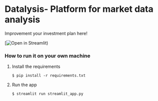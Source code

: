 # Datalysis- Platform for market data analysis

Improvement your investment plan here!

[![Open in Streamlit](https://datalysis.streamlit.app/))

### How to run it on your own machine

1. Install the requirements

   ```
   $ pip install -r requirements.txt
   ```

2. Run the app

   ```
   $ streamlit run streamlit_app.py
   ```
